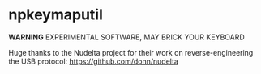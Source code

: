 # npkeymaputil

**WARNING** EXPERIMENTAL SOFTWARE, MAY BRICK YOUR KEYBOARD

Huge thanks to the Nudelta project for their work on reverse-engineering the USB protocol: https://github.com/donn/nudelta
